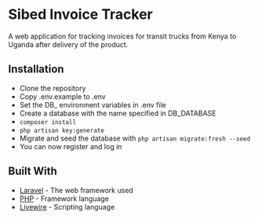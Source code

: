 
# Sibed Invoice Tracker

A web application for tracking invoices for transit trucks from Kenya to Uganda after delivery of the product.

## Installation

- Clone the repository
- Copy .env.example to .env
- Set the DB_ environment variables in .env file
- Create a database with the name specified in DB_DATABASE
- ```composer install```
- ```php artisan key:generate```
- Migrate and seed the database with ```php artisan migrate:fresh --seed```
- You can now register and log in

## Built With

* [Laravel](https://laravel.com/) - The web framework used
* [PHP](https://www.php.net/) - Framework language
* [Livewire](https://laravel-livewire.com/) - Scripting language




